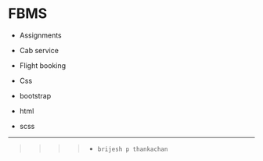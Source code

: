 # FBMS

- Assignments 
- Cab service 
- Flight booking

- Css
- bootstrap
- html
- scss


----

> 
>>>>- `brijesh p thankachan`